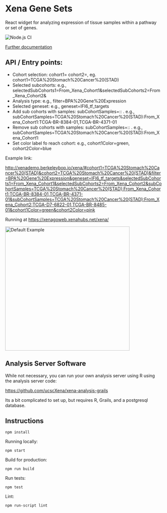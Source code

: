 # Xena Gene Sets

React widget for analyzing expression of tissue samples within a pathway or set of genes.

![Node.js CI](https://github.com/ucscXena/XenaGoWidget/workflows/Node.js%20CI/badge.svg)

[Further documentation](https://ucsc-xena.gitbook.io/project/overview-of-features/gene-sets-about)

## API / Entry points:

- Cohort selection: cohort1=<name>   cohort2=<name>, eg. cohort1=TCGA%20Stomach%20Cancer%20(STAD)
- Selected subcohorts: e.g., selectedSubCohorts1=From_Xena_Cohort1&selectedSubCohorts2=From_Xena_Cohort2&
- Analysis type: e.g., filter=BPA%20Gene%20Expression
- Selected geneset: e.g., geneset=IFI6_tf_targets
- Add sub cohorts with samples:   subCohortSamples=<cohort>:<subcohort name>:<samples>   . e.g., subCohortSamples=TCGA%20Stomach%20Cancer%20(STAD):From_Xena_Cohort1:TCGA-BR-8384-01,TCGA-BR-4371-01
- Remove sub cohorts with samples:   subCohortSamples=<cohort>:<subcohort name>:   . e.g., subCohortSamples=TCGA%20Stomach%20Cancer%20(STAD):From_Xena_Cohort1:
- Set color label fo reach cohort: e.g., cohort1Color=green, cohort2Color=blue

Example link:

http://xenademo.berkeleybop.io/xena/#cohort1=TCGA%20Stomach%20Cancer%20(STAD)&cohort2=TCGA%20Stomach%20Cancer%20(STAD)&filter=BPA%20Gene%20Expression&geneset=IFI6_tf_targets&selectedSubCohorts1=From_Xena_Cohort1&selectedSubCohorts2=From_Xena_Cohort2&subCohortSamples=TCGA%20Stomach%20Cancer%20(STAD):From_Xena_Cohort1:TCGA-BR-8384-01,TCGA-BR-4371-01&subCohortSamples=TCGA%20Stomach%20Cancer%20(STAD):From_Xena_Cohort2:TCGA-D7-6822-01,TCGA-BR-8485-01&cohort1Color=green&cohort2Color=pink

Running at https://xenagoweb.xenahubs.net/xena/

<a href="docs/images/bladder1.png">
  <img src="docs/images/screenshot1.png" alt="Default Example" height="400">
</a>

## Analysis Server Software

While not necessary, you can run your own analysis server using R using the analysis server code:

https://github.com/ucscXena/xena-analysis-grails

Its a bit complicated to set up, but requires R, Grails, and a postgresql database. 


## Instructions

    npm install

Running locally:

    npm start

Build for production:

    npm run build

Run tests:

    npm test

Lint:
  
    npm run-script lint


